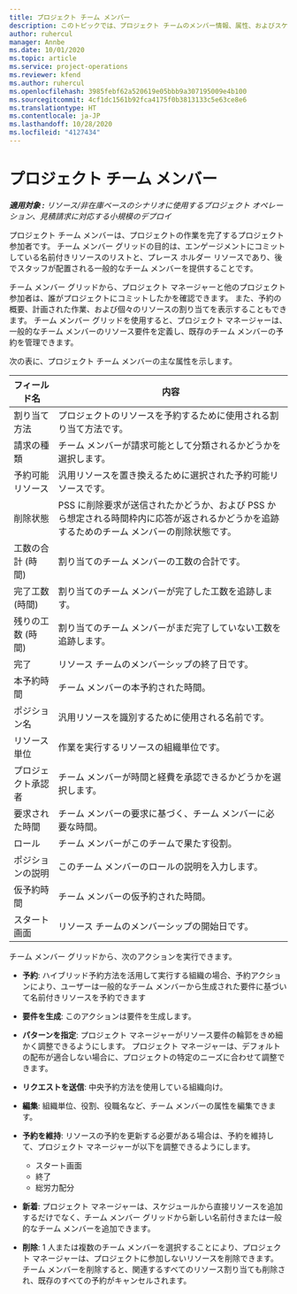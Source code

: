 ```yaml
---
title: プロジェクト チーム メンバー
description: このトピックでは、プロジェクト チームのメンバー情報、属性、およびスケジュールを操作する方法に関する情報を提供します。
author: ruhercul
manager: Annbe
ms.date: 10/01/2020
ms.topic: article
ms.service: project-operations
ms.reviewer: kfend
ms.author: ruhercul
ms.openlocfilehash: 3985febf62a520619e05bbb9a307195009e4b100
ms.sourcegitcommit: 4cf1dc1561b92fca4175f0b3813133c5e63ce8e6
ms.translationtype: HT
ms.contentlocale: ja-JP
ms.lasthandoff: 10/28/2020
ms.locfileid: "4127434"
---
```

# <a name="project-team-members"></a>プロジェクト チーム メンバー

_**適用対象 :** リソース/非在庫ベースのシナリオに使用するプロジェクト オペレーション、見積請求に対応する小規模のデプロイ_

プロジェクト チーム メンバーは、プロジェクトの作業を完了するプロジェクト参加者です。 チーム メンバー グリッドの目的は、エンゲージメントにコミットしている名前付きリソースのリストと、プレース ホルダー リソースであり、後でスタッフが配置される一般的なチーム メンバーを提供することです。

チーム メンバー グリッドから、プロジェクト マネージャーと他のプロジェクト参加者は、誰がプロジェクトにコミットしたかを確認できます。 また、予約の概要、計画された作業、および個々のリソースの割り当てを表示することもできます。 チーム メンバー グリッドを使用すると、プロジェクト マネージャーは、一般的なチーム メンバーのリソース要件を定義し、既存のチーム メンバーの予約を管理できます。

次の表に、プロジェクト チーム メンバーの主な属性を示します。

| フィールド名          | 内容                                                                                                                                                                  |
|--------------------------|-----------------------------------------------------------------------------------------------------------------------------------------------------------------------------------|
| 割り当て方法        | プロジェクトのリソースを予約するために使用される割り当て方法です。                                                                         |
| 請求の種類             | チーム メンバーが請求可能として分類されるかどうかを選択します。                                                                                                                                       |
| 予約可能リソース        | 汎用リソースを置き換えるために選択された予約可能リソースです。                                                                                                                   |
| 削除状態            | PSS に削除要求が送信されたかどうか、および PSS から想定される時間枠内に応答が返されるかどうかを追跡するためのチーム メンバーの削除状態です。 |
| 工数の合計 (時間)     | 割り当てのチーム メンバーの工数の合計です。                                                                                                                         |
| 完了工数 (時間) | 割り当てのチーム メンバーが完了した工数を追跡します。                                                                                           |
| 残りの工数 (時間) | 割り当てのチーム メンバーがまだ完了していない工数を追跡します。                                                                                    |
| 完了                   | リソース チームのメンバーシップの終了日です。                                                                                                                                            |
| 本予約時間        | チーム メンバーの本予約された時間。                                                                                                                                                                |
| ポジション名            | 汎用リソースを識別するために使用される名前です。                                                                                                                                   |
| リソース単位          | 作業を実行するリソースの組織単位です。                                                                                                                      |
| プロジェクト承認者         | チーム メンバーが時間と経費を承認できるかどうかを選択します。                                                                                                                     |
| 要求された時間           | チーム メンバーの要求に基づく、チーム メンバーに必要な時間。                                                                                                                       |
| ロール                     | チーム メンバーがこのチームで果たす役割。                                                                                                                                |
| ポジションの説明     | このチーム メンバーのロールの説明を入力します。                                                                                                                             |
| 仮予約時間        | チーム メンバーの仮予約された時間。                                                                                                                                                                 |
| スタート画面                    | リソース チームのメンバーシップの開始日です。                                                                                                                                          |

チーム メンバー グリッドから、次のアクションを実行できます。

- **予約**: ハイブリッド予約方法を活用して実行する組織の場合、予約アクションにより、ユーザーは一般的なチーム メンバーから生成された要件に基づいて名前付きリソースを予約できます
- **要件を生成**: このアクションは要件を生成します。
- **パターンを指定**: プロジェクト マネージャーがリソース要件の輪郭をきめ細かく調整できるようにします。 プロジェクト マネージャーは、デフォルトの配布が適合しない場合に、プロジェクトの特定のニーズに合わせて調整できます。
- **リクエストを送信**: 中央予約方法を使用している組織向け。
- **編集**: 組織単位、役割、役職名など、チーム メンバーの属性を編集できます。
- **予約を維持**: リソースの予約を更新する必要がある場合は、予約を維持して、プロジェクト マネージャーが以下を調整できるようにします。

    - スタート画面
    - 終了
    - 総労力配分

- **新着**: プロジェクト マネージャーは、スケジュールから直接リソースを追加するだけでなく、チーム メンバー グリッドから新しい名前付きまたは一般的なチーム メンバーを追加できます。
- **削除**: 1 人または複数のチーム メンバーを選択することにより、プロジェクト マネージャーは、プロジェクトに参加しないリソースを削除できます。 チーム メンバーを削除すると、関連するすべてのリソース割り当ても削除され、既存のすべての予約がキャンセルされます。

